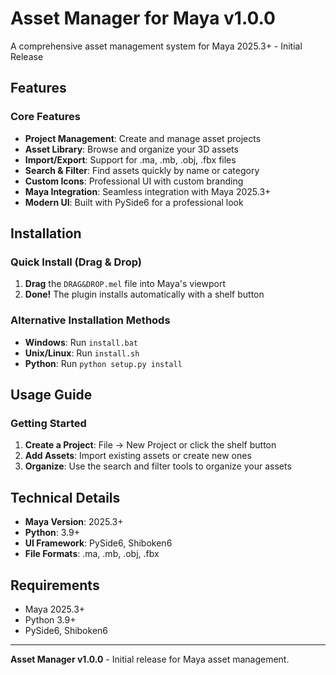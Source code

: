 # Asset Manager for Maya v1.0.0

A comprehensive asset management system for Maya 2025.3+ - Initial Release

## Features

### Core Features

- **Project Management**: Create and manage asset projects
- **Asset Library**: Browse and organize your 3D assets
- **Import/Export**: Support for .ma, .mb, .obj, .fbx files
- **Search & Filter**: Find assets quickly by name or category
- **Custom Icons**: Professional UI with custom branding
- **Maya Integration**: Seamless integration with Maya 2025.3+
- **Modern UI**: Built with PySide6 for a professional look

## Installation

### Quick Install (Drag & Drop)

1. **Drag** the `DRAG&DROP.mel` file into Maya's viewport
2. **Done!** The plugin installs automatically with a shelf button

### Alternative Installation Methods

- **Windows**: Run `install.bat`
- **Unix/Linux**: Run `install.sh`
- **Python**: Run `python setup.py install`

## Usage Guide

### Getting Started

1. **Create a Project**: File → New Project or click the shelf button
2. **Add Assets**: Import existing assets or create new ones
3. **Organize**: Use the search and filter tools to organize your assets

## Technical Details

- **Maya Version**: 2025.3+
- **Python**: 3.9+
- **UI Framework**: PySide6, Shiboken6
- **File Formats**: .ma, .mb, .obj, .fbx

## Requirements

- Maya 2025.3+
- Python 3.9+
- PySide6, Shiboken6

---

**Asset Manager v1.0.0** - Initial release for Maya asset management.
